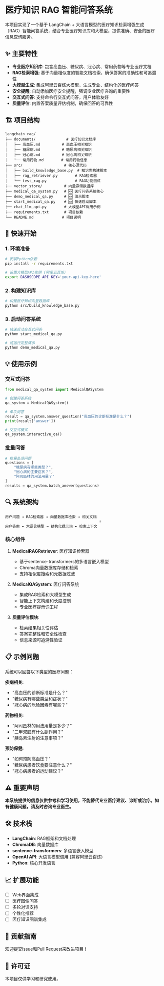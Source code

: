 # 医疗知识 RAG 智能问答系统

本项目实现了一个基于 LangChain + 大语言模型的医疗知识检索增强生成（RAG）智能问答系统，结合专业医疗知识库和大模型，提供准确、安全的医疗信息查询服务。

## ✨ 主要特性

- **专业医疗知识库**: 包含高血压、糖尿病、冠心病、常用药物等专业医疗文档
- **RAG检索增强**: 基于向量相似度的智能文档检索，确保答案的准确性和可追溯性
- **大模型生成**: 集成阿里云百炼大模型，生成专业、结构化的医疗问答
- **安全提醒**: 自动添加医疗安全提醒，强调专业医疗咨询的重要性
- **交互式问答**: 支持命令行交互式问答，用户体验友好
- **质量评估**: 内置答案质量评估机制，确保回答的可靠性

## 🏗️ 项目结构
```
langchain_rag/
├── documents/              # 医疗知识文档库
│   ├── 高血压.md          # 高血压相关知识
│   ├── 糖尿病.md          # 糖尿病相关知识  
│   ├── 冠心病.md          # 冠心病相关知识
│   └── 常用药物.md        # 常用药物信息
├── src/                   # 核心源代码
│   ├── build_knowledge_base.py  # 知识库构建脚本
│   ├── rag_retriever.py        # RAG检索器
│   └── test_rag.py             # RAG功能测试
├── vector_store/          # 向量存储数据库
├── medical_qa_system.py   # 🆕 医疗问答系统核心
├── demo_medical_qa.py     # 🆕 演示脚本
├── start_medical_qa.py    # 🆕 快速启动脚本
├── chat_llm_api.py        # 大模型API调用示例
├── requirements.txt       # 项目依赖
└── README.md             # 项目说明
```

## 🚀 快速开始

### 1. 环境准备
```bash
# 安装Python依赖
pip install -r requirements.txt

# 设置大模型API密钥 (阿里云百炼)
export DASHSCOPE_API_KEY='your-api-key-here'
```

### 2. 构建知识库
```bash
# 构建医疗知识向量数据库
python src/build_knowledge_base.py
```

### 3. 启动问答系统
```bash
# 快速启动交互式问答
python start_medical_qa.py

# 或运行完整演示
python demo_medical_qa.py
```

## 💡 使用示例

### 交互式问答
```python
from medical_qa_system import MedicalQASystem

# 创建问答系统
qa_system = MedicalQASystem()

# 单次问答
result = qa_system.answer_question("高血压的诊断标准是什么？")
print(result['answer'])

# 交互式模式
qa_system.interactive_qa()
```

### 批量问答
```python
# 批量处理问题
questions = [
    "糖尿病有哪些类型？",
    "冠心病的主要症状？",
    "阿司匹林的用法用量？"
]
results = qa_system.batch_answer(questions)
```

## 🔍 系统架构

```
用户问题 → RAG检索器 → 向量数据库检索 → 相关文档
                                           ↓
用户答案 ← 大语言模型 ← 结构化提示词 ← 检索上下文
```

### 核心组件

1. **MedicalRAGRetriever**: 医疗知识检索器
   - 基于sentence-transformers的多语言嵌入模型
   - Chroma向量数据库存储和检索
   - 支持相似度搜索和元数据过滤

2. **MedicalQASystem**: 医疗问答系统
   - 集成RAG检索和大模型生成
   - 智能上下文构建和长度控制
   - 专业医疗提示词工程

3. **质量评估模块**: 
   - 检索结果相关性评估
   - 答案完整性和安全性检查
   - 信息来源可追溯性验证

## 📋 示例问题

系统可以回答以下类型的医疗问题：

**疾病相关:**
- "高血压的诊断标准是什么？"
- "糖尿病有哪些类型和症状？"
- "冠心病的危险因素有哪些？"

**药物相关:**
- "阿司匹林的用法用量是多少？"
- "二甲双胍有什么副作用？"
- "胰岛素注射的注意事项？"

**预防保健:**
- "如何预防高血压？"
- "糖尿病患者饮食要注意什么？"
- "冠心病患者的运动建议？"

## ⚠️ 重要声明

**本系统提供的信息仅供参考和学习使用，不能替代专业医疗建议、诊断或治疗。如有健康问题，请及时咨询专业医生。**

## 🛠️ 技术栈

- **LangChain**: RAG框架和文档处理
- **ChromaDB**: 向量数据库
- **sentence-transformers**: 多语言嵌入模型
- **OpenAI API**: 大语言模型调用 (兼容阿里云百炼)
- **Python**: 核心开发语言

## 📈 扩展功能

- [ ] Web界面集成
- [ ] 医疗图像问答
- [ ] 多轮对话支持  
- [ ] 个性化推荐
- [ ] 医疗知识图谱集成

## 🤝 贡献指南

欢迎提交Issue和Pull Request来改进项目！

## 📄 许可证

本项目仅供学习和研究使用。
